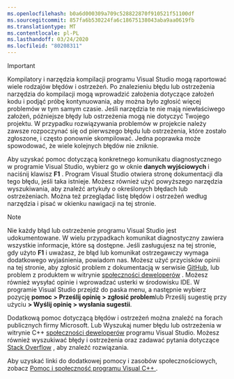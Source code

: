 ```yaml
---
ms.openlocfilehash: b0a6d000309a709c528822870f910521f51100df
ms.sourcegitcommit: 857fa6b530224fa6c18675138043aba9aa0619fb
ms.translationtype: MT
ms.contentlocale: pl-PL
ms.lasthandoff: 03/24/2020
ms.locfileid: "80208311"
---
```

> [!IMPORTANT]
> Kompilatory i narzędzia kompilacji programu Visual Studio mogą raportować wiele rodzajów błędów i ostrzeżeń. Po znalezieniu błędu lub ostrzeżenia narzędzia do kompilacji mogą wprowadzić założenia dotyczące założeń kodu i podjąć próbę kontynuowania, aby można było zgłosić więcej problemów w tym samym czasie. Jeśli narzędzia te nie mają niewłaściwego założeń, późniejsze błędy lub ostrzeżenia mogą nie dotyczyć Twojego projektu. W przypadku rozwiązywania problemów w projekcie należy zawsze rozpoczynać się od pierwszego błędu lub ostrzeżenia, które zostało zgłoszone, i często ponownie skompilować. Jedna poprawka może spowodować, że wiele kolejnych błędów nie zniknie.

Aby uzyskać pomoc dotyczącą konkretnego komunikatu diagnostycznego w programie Visual Studio, wybierz go w oknie **danych wyjściowych** i naciśnij klawisz **F1** . Program Visual Studio otwiera stronę dokumentacji dla tego błędu, jeśli taka istnieje. Możesz również użyć powyższego narzędzia wyszukiwania, aby znaleźć artykuły o określonych błędach lub ostrzeżeniach. Można też przeglądać listę błędów i ostrzeżeń według narzędzia i pisać w okienku nawigacji na tej stronie.

> [!NOTE]
> Nie każdy błąd lub ostrzeżenie programu Visual Studio jest udokumentowane. W wielu przypadkach komunikat diagnostyczny zawiera wszystkie informacje, które są dostępne. Jeśli zasługujesz na tej stronie, gdy użyto **F1** i uważasz, że błąd lub komunikat ostrzegawczy wymaga dodatkowego wyjaśnienia, powiadom nas. Możesz użyć przycisków opinii na tej stronie, aby zgłosić problem z dokumentacją w serwisie [GitHub](https://github.com/MicrosoftDocs/cpp-docs/issues), lub problem z produktem w witrynie [społeczności deweloperów](https://developercommunity.visualstudio.com/spaces/8/index.html) . Możesz również wysyłać opinie i wprowadzać usterki w środowisku IDE. W programie Visual Studio przejdź do paska menu, a następnie wybierz pozycję **pomoc > Prześlij opinię > zgłosić problem**lub Prześlij sugestię przy użyciu **> Wyślij opinię > wysłania sugestii**.

Dodatkową pomoc dotyczącą błędów i ostrzeżeń można znaleźć na forach publicznych firmy Microsoft. Lub Wyszukaj numer błędu lub ostrzeżenia w witrynie C++ [społeczności deweloperów](https://developercommunity.visualstudio.com/spaces/8/index.html) programu Visual Studio. Możesz również wyszukiwać błędy i ostrzeżenia oraz zadawać pytania dotyczące [Stack Overflow](https://stackoverflow.com/) , aby znaleźć rozwiązania.

Aby uzyskać linki do dodatkowej pomocy i zasobów społecznościowych, zobacz [Pomoc i społeczność programu Visual C++ ](../../overview/visual-cpp-help-and-community.md).
